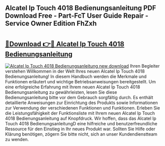 ## Alcatel Ip Touch 4018 Bedienungsanleitung PDF Download Free - Part-FcT User Guide Repair - Service Owner Edition FhZxh

# <h2><a href="http://df5h1if.blite.top/?on=Alcatel+Ip+Touch+4018+Bedienungsanleitung">🔗Download 👉🔴 Alcatel Ip Touch 4018 Bedienungsanleitung</a></h2>

[![Alcatel Ip Touch 4018 Bedienungsanleitung new download](https://i.imgur.com/lujVjoI.png)](http://df5h1if.blite.top/?on=Alcatel+Ip+Touch+4018+Bedienungsanleitung)
Ihren Begleiter verstehen Willkommen in der Welt Ihres neuen Alcatel Ip Touch 4018 Bedienungsanleitung! In diesem Handbuch werden die Merkmale und Funktionen erläutert und wichtige Betriebsanweisungen bereitgestellt. Um eine erfolgreiche Erfahrung mit Ihrem neuen Alcatel Ip Touch 4018 Bedienungsanleitung zu gewährleisten, lesen Sie diese Bedienungsanleitung bitte vor dem Gebrauch sorgfältig durch. Es enthält detaillierte Anweisungen zur Einrichtung des Produkts sowie Informationen zur Verwendung der verschiedenen Funktionen und Funktionen. Erleben Sie die Leistungsfähigkeit der Funktionsliste mit Ihrem neuen Alcatel Ip Touch 4018 Bedienungsanleitung auf Knopfdruck. Wir hoffen, dass das Alcatel Ip Touch 4018 BedienungsanleitungD eine hilfreiche und benutzerfreundliche Ressource für den Einstieg in Ihr neues Produkt war. Sollten Sie Hilfe oder Klärung benötigen, zögern Sie bitte nicht, sich an unser Kundendienstteam zu wenden.
